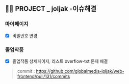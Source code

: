## 👩‍🎓 PROJECT _ joljak -이슈해결
### 마이페이지
- [x] 비밀번호 변경
### 졸업작품
- [x] 졸업작품 상세페이지, 리스트 overflow-txt 문제 해결

> commit : https://github.com/globalmedia-joljak/web-frontend/pull/131/commits
